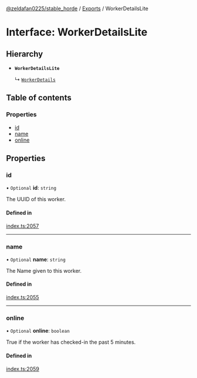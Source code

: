 [@zeldafan0225/stable_horde](../README.md) / [Exports](../modules.md) / WorkerDetailsLite

# Interface: WorkerDetailsLite

## Hierarchy

- **`WorkerDetailsLite`**

  ↳ [`WorkerDetails`](WorkerDetails.md)

## Table of contents

### Properties

- [id](WorkerDetailsLite.md#id)
- [name](WorkerDetailsLite.md#name)
- [online](WorkerDetailsLite.md#online)

## Properties

### id

• `Optional` **id**: `string`

The UUID of this worker.

#### Defined in

[index.ts:2057](https://github.com/ZeldaFan0225/stable_horde/blob/da4b9dc/index.ts#L2057)

___

### name

• `Optional` **name**: `string`

The Name given to this worker.

#### Defined in

[index.ts:2055](https://github.com/ZeldaFan0225/stable_horde/blob/da4b9dc/index.ts#L2055)

___

### online

• `Optional` **online**: `boolean`

True if the worker has checked-in the past 5 minutes.

#### Defined in

[index.ts:2059](https://github.com/ZeldaFan0225/stable_horde/blob/da4b9dc/index.ts#L2059)
